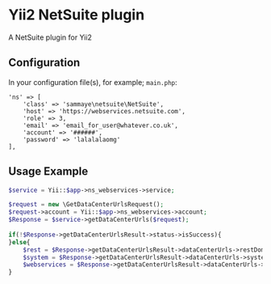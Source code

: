 # Yii2 NetSuite plugin
A NetSuite plugin for Yii2

## Configuration

In your configuration file(s), for example; `main.php`:

```
'ns' => [
	'class' => 'sammaye\netsuite\NetSuite',
	'host' => 'https://webservices.netsuite.com',
	'role' => 3,
	'email' => 'email_for_user@whatever.co.uk',
	'account' => '######',
	'password' => 'lalalalaomg'
],
```

## Usage Example
```php
$service = Yii::$app->ns_webservices->service;

$request = new \GetDataCenterUrlsRequest();
$request->account = Yii::$app->ns_webservices->account;
$Response = $service->getDataCenterUrls($request);
	
if(!$Response->getDataCenterUrlsResult->status->isSuccess){
}else{
	$rest = $Response->getDataCenterUrlsResult->dataCenterUrls->restDomain;
	$system = $Response->getDataCenterUrlsResult->dataCenterUrls->systemDomain;
	$webservices = $Response->getDataCenterUrlsResult->dataCenterUrls->webservicesDomain;
}
```
